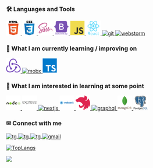 <h3 align="left">🛠 Languages and Tools</h3>
<p align="left">
	<a href="https://www.w3.org/html/" target="_blank" rel="noreferrer">
		<img src="https://raw.githubusercontent.com/devicons/devicon/master/icons/html5/html5-original-wordmark.svg"
			alt="html5" width="40" height="40" />
	</a>
	<a href="https://www.w3schools.com/css/" target="_blank" rel="noreferrer">
		<img src="https://raw.githubusercontent.com/devicons/devicon/master/icons/css3/css3-original-wordmark.svg"
			alt="css3" width="40" height="40" />
	</a>
	<a href="https://sass-lang.com" target="_blank" rel="noreferrer">
		<img src="https://raw.githubusercontent.com/devicons/devicon/master/icons/sass/sass-original.svg" alt="sass"
			width="40" height="40" />
	</a>
	<a href="https://getbootstrap.com" target="_blank" rel="noreferrer">
		<img src="https://raw.githubusercontent.com/devicons/devicon/master/icons/bootstrap/bootstrap-plain-wordmark.svg"
			alt="bootstrap" width="40" height="40" />
	</a>
	<a href=https://262.ecma-international.org" target="_blank" rel="noreferrer">
		<img src="https://raw.githubusercontent.com/devicons/devicon/master/icons/javascript/javascript-original.svg"
			alt="javascript" width="40" height="40" />
	</a>
	<a href="https://reactjs.org/" target="_blank" rel="noreferrer">
		<img src="https://raw.githubusercontent.com/devicons/devicon/master/icons/react/react-original-wordmark.svg"
			alt="react" width="40" height="40" />
	</a>
	<a href="https://git-scm.com/" target="_blank" rel="noreferrer">
		<img src="https://www.vectorlogo.zone/logos/git-scm/git-scm-icon.svg" alt="git" width="40" height="40" />
	</a>
	<a href="https://www.jetbrains.com/ru-ru/webstorm/" target="_blank" rel="noreferrer">
		<img src="https://upload.wikimedia.org/wikipedia/commons/7/71/WebStorm_Icon.png" alt="webstorm" width="40"
			height="40" />
	</a>
</p>

<h3 align="left">📖 What I am currently learning / improving on</h3>
<p align="left">
	<a href="https://redux.js.org" target="_blank" rel="noreferrer">
		<img src="https://raw.githubusercontent.com/devicons/devicon/master/icons/redux/redux-original.svg" alt="redux"
			width="40" height="40" />
	</a>
	<a href="https://mobx.js.org/README.html" target="_blank" rel="noreferrer">
		<img src="https://web-creator.ru/uploads/Page/17/mobx.svg" alt="mobx" width="40" height="40" />
	</a>
	<a href="https://www.typescriptlang.org/" target="_blank" rel="noreferrer">
		<img src="https://raw.githubusercontent.com/devicons/devicon/master/icons/typescript/typescript-original.svg"
			alt="typescript" width="40" height="40" />
	</a>
</p>

<h3 align="left">🚀 What I am interested in learning at some point</h3>
<p align="left">
	<a href="https://nodejs.org" target="_blank" rel="noreferrer"> <img
			src="https://raw.githubusercontent.com/devicons/devicon/master/icons/nodejs/nodejs-original-wordmark.svg"
			alt="nodejs" width="40" height="40" />
	</a>
	<a href="https://expressjs.com" target="_blank" rel="noreferrer">
		<img src="https://raw.githubusercontent.com/devicons/devicon/master/icons/express/express-original-wordmark.svg"
			alt="express" width="40" height="40" />
	</a>
	<a href="https://nextjs.org/" target="_blank" rel="noreferrer">
		<img src="https://cdn.worldvectorlogo.com/logos/nextjs-2.svg" alt="nextjs" width="40" height="40" />
	</a>
	<a href="https://webpack.js.org" target="_blank" rel="noreferrer">
		<img
			src="https://raw.githubusercontent.com/devicons/devicon/d00d0969292a6569d45b06d3f350f463a0107b0d/icons/webpack/webpack-original-wordmark.svg"
			alt="webpack" width="40" height="40" />
	</a>
	<a href="https://nestjs.com/" target="_blank" rel="noreferrer">
		<img src="https://raw.githubusercontent.com/devicons/devicon/master/icons/nestjs/nestjs-plain.svg" alt="nestjs"
			width="40" height="40" />
	</a>
	<a href="https://graphql.org" target="_blank" rel="noreferrer">
		<img src="https://www.vectorlogo.zone/logos/graphql/graphql-icon.svg" alt="graphql" width="40" height="40" />
	</a>
	<a href="https://www.mongodb.com/" target="_blank" rel="noreferrer"> <img
			src="https://raw.githubusercontent.com/devicons/devicon/master/icons/mongodb/mongodb-original-wordmark.svg"
			alt="mongodb" width="40" height="40" />
	</a>
	<a href="https://www.postgresql.org" target="_blank" rel="noreferrer"> <img
			src="https://raw.githubusercontent.com/devicons/devicon/master/icons/postgresql/postgresql-original-wordmark.svg"
			alt="postgresql" width="40" height="40" />
	</a>
</p>

<h3 align="left">✉ Connect with me</h3>
<p align="left">
	<a href="https://t.me/m_vad" target="_blank" rel="noreferrer">
		<img align="center"
			src="https://upload.wikimedia.org/wikipedia/commons/thumb/8/82/Telegram_logo.svg/2048px-Telegram_logo.svg.png"
			alt="tg" height="35" width="35" />
	</a>
	<a href="https://www.linkedin.com/in/m-vad/" target="_blank" rel="noreferrer">
		<img align="center"
			src="https://upload.wikimedia.org/wikipedia/commons/thumb/c/c9/Linkedin.svg/1200px-Linkedin.svg.png"
			alt="tg" height="35" width="35" />
	</a>
	<a href="https://www.instagram.com/mrk_vad/" target="_blank" rel="noreferrer">
      <img align="center"
         src="https://upload.wikimedia.org/wikipedia/commons/thumb/a/a5/Instagram_icon.png/2048px-Instagram_icon.png"
         alt="tg" height="35" width="35" />
   </a>
	<a href="mailto:m.vad95@gmail.com" target="_blank" rel="noreferrer">
		<img align="center"
			src="https://upload.wikimedia.org/wikipedia/commons/thumb/7/7e/Gmail_icon_%282020%29.svg/800px-Gmail_icon_%282020%29.svg.png"
			alt="gmail" height="30" width="40" />
	</a>
</p>

[![TopLangs](https://github-readme-stats.vercel.app/api/top-langs/?username=m-vad&layout=compact)](https://github.com/anuraghazra/github-readme-stats)

![](https://komarev.com/ghpvc/?username=m-vad)
